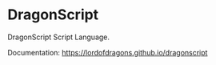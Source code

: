 # DragonScript
DragonScript Script Language.

Documentation: https://lordofdragons.github.io/dragonscript
